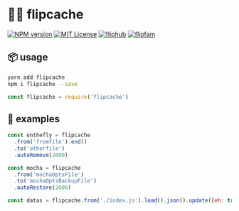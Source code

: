 # 💾💸 flipcache


[![NPM version][flipcache-image]][flipcache-url]
[![MIT License][license-image]][license-url]
[![fliphub][gitter-badge]][gitter-url]
[![flipfam][flipfam-image]][flipfam-url]

[flipcache-image]: https://img.shields.io/npm/v/flipcache.svg
[flipcache-url]: https://npmjs.org/package/flipcache
[license-image]: http://img.shields.io/badge/license-MIT-blue.svg?style=flat
[license-url]: https://spdx.org/licenses/MIT
[gitter-badge]: https://img.shields.io/gitter/room/fliphub/pink.svg
[gitter-url]: https://gitter.im/fliphub/Lobby
[flipfam-image]: https://img.shields.io/badge/%F0%9F%8F%97%20%F0%9F%92%A0-flipfam-9659F7.svg
[flipfam-url]: https://www.npmjs.com/package/flipfam

## 📦 usage
```bash
yarn add flipcache
npm i flipcache --save
```

```js
const flipcache = require('flipcache')
```

## 📘 examples

```js
const onthefly = flipcache
  .from('fromfile').end()
  .to('otherfile')
  .autoRemove(2000)
```

```js
const mocha = flipcache
  .from('mochaOptsFile')
  .to('mochaOptsBackupFile')
  .autoRestore(2000)
```

```js
const datas = flipcache.from('./index.js').load().json().update({eh: true}).parse().clean()
```
